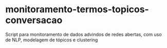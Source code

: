 # monitoramento-termos-topicos-conversacao
Script para monitoramento de dados advindos de redes abertas, com uso de NLP, modelagem de tópicos e clustering
